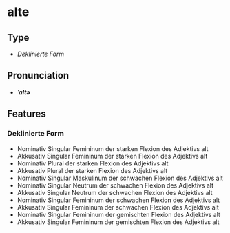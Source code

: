 # alte
## Type
- _Deklinierte Form_
## Pronunciation
- **_ˈaltə_**
## Features
### Deklinierte Form
- Nominativ Singular Femininum der starken Flexion des Adjektivs alt
- Akkusativ Singular Femininum der starken Flexion des Adjektivs alt
- Nominativ Plural der starken Flexion des Adjektivs alt
- Akkusativ Plural der starken Flexion des Adjektivs alt
- Nominativ Singular Maskulinum der schwachen Flexion des Adjektivs alt
- Nominativ Singular Neutrum der schwachen Flexion des Adjektivs alt
- Akkusativ Singular Neutrum der schwachen Flexion des Adjektivs alt
- Nominativ Singular Femininum der schwachen Flexion des Adjektivs alt
- Akkusativ Singular Femininum der schwachen Flexion des Adjektivs alt
- Nominativ Singular Femininum der gemischten Flexion des Adjektivs alt
- Akkusativ Singular Femininum der gemischten Flexion des Adjektivs alt
